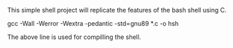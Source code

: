 This simple shell project will
replicate the features of the bash
shell using C.

gcc -Wall -Werror -Wextra -pedantic -std=gnu89 *.c -o hsh

The above line is used for compilling the shell.
